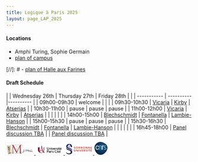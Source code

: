 ```yaml
---
title: Logique à Paris 2025
layout: page_LAP_2025
---
```

#### Locations
- Amphi Turing, Sophie Germain
- [plan of campus][campus]

[//]: # - [plan of Halle aux Farines][HAF]

#### Draft Schedule

| | Wednesday 26th | Thursday 27th | Friday 28th | 
| | ----------- | ---------- |---------- |
| 09h00-09h30 | welcome |  |  | 
| 09h30-10h30 | [Vicaria][TA]         | [Kirby][TA]         | [Atserias][TA]           | 
| 10h30-11h00 | pause               | pause                | pause                  |
| 11h00-12h00 | [Vicaria][TA]         | [Kirby][TA]         | [Atserias][TA]           |
|             | | | | 
| 14h00-15h00 | [Blechschmidt][TA]        | [Fontanella][TA]        | [Lambie-Hanson][TA]      | 
| 15h00-15h30 | pause               | pause                | pause                  |
| 15h30-16h30 | [Blechschmidt][TA]        | [Fontanella][TA]        | [Lambie-Hanson][TA]      |
| | | | |
| 16h45-18h00 | [Panel discussion TBA][TA]        | | [Panel discussion TBA][TA]      |

[campus]: /IMAGES/plan_campus.png
[HAF]: /IMAGES/plan_HAF.png

[seminar]:  https://www.imj-prg.fr/gestion/evenement/affEvenement/71
[TA]: /LAP2025/LAPabstracts.html

<a href="/ICONS/imj-prg.png"><img src="/ICONS/imj-prg.png" alt="IMJ-PRG" width="15%">
<a href="/ICONS/upc.png"><img src="/ICONS/upc.png" alt="Université Paris Cité" width="15%">
<a href="/ICONS/sorbonne.png"><img src="/ICONS/sorbonne.png" alt="Sorbonne Université" width="15%">
<a href="/ICONS/cnrs.png"><img src="/ICONS/cnrs.png" alt="CNRS" width="7%">

[UPC]:  https://u-paris.fr/
[IMJ-PRG]: https://www.imj-prg.fr/
[LM]:   https://www.imj-prg.fr/lm/
